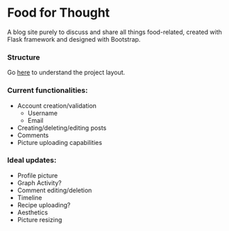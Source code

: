 # Food for Thought
A blog site purely to discuss and share all things food-related, created with Flask framework and designed with Bootstrap.

### Structure
Go [here](https://flask.palletsprojects.com/en/1.1.x/tutorial/layout/) to understand the project layout.

### Current functionalities:
- Account creation/validation
  - Username
  - Email
- Creating/deleting/editing posts
- Comments
- Picture uploading capabilities

### Ideal updates:
- Profile picture
- Graph Activity?  
- Comment editing/deletion
- Timeline
- Recipe uploading?
- Aesthetics
- Picture resizing
